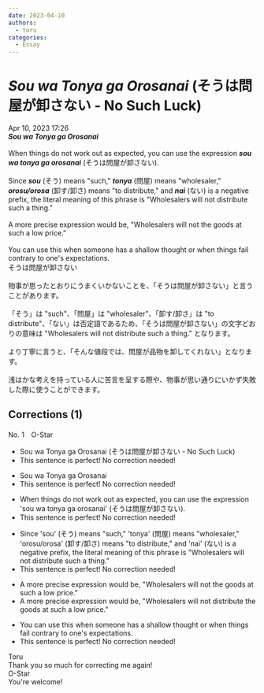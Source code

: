 ```yaml
---
date: 2023-04-10
authors:
  - toru
categories:
  - Essay
---
```


<h1 id="subject_show"><strong><em>Sou wa Tonya ga Orosanai</strong></em> (そうは問屋が卸さない - No Such Luck)</h1>
<div class="date">Apr 10, 2023 17:26</div>
<div id="post"><div id="body_show_ori">
<strong><em>Sou wa Tonya ga Orosanai</strong></em><br/><br/>When things do not work out as expected, you can use the expression <strong><em>sou wa tonya ga orosanai</em></strong> (そうは問屋が卸さない).<br/><br/>Since <strong><em>sou</em></strong> (そう) means "such," <strong><em>tonya</em></strong> (問屋) means "wholesaler," <strong><em>orosu/orosa</em></strong> (卸す/卸さ) means "to distribute," and <strong><em>nai</em></strong> (ない) is a negative prefix, the literal meaning of this phrase is "Wholesalers will not distribute such a thing."<br/><br/>A more precise expression would be, "Wholesalers will not the goods at such a low price."<br/><br/>You can use this when someone has a shallow thought or when things fail contrary to one's expectations.
</div></div>

<!-- more -->

<div id="post_ja"><div id="body_show_mo">
そうは問屋が卸さない<br/><br/>物事が思ったとおりにうまくいかないことを、「そうは問屋が卸さない」と言うことがあります。<br/><br/>「そう」は "such"、「問屋」は "wholesaler"、「卸す/卸さ」は "to distribute"、「ない」は否定語であるため、「そうは問屋が卸さない」の文字どおりの意味は "Wholesalers will not distribute such a thing." となります。<br/><br/>より丁寧に言うと、「そんな値段では、問屋が品物を卸してくれない」となります。<br/><br/>浅はかな考えを持っている人に苦言を呈する際や、物事が思い通りにいかず失敗した際に使うことができます。
</div></div>

## Corrections (1)
<div id="block"><div class="first_name"> No. 1　<span class="just_name">O-Star</span></div><div id="block2">
<ul class="correction_field">
<li class="incorrect">Sou wa Tonya ga Orosanai (そうは問屋が卸さない - No Such Luck)</li>
<li class="corrected perfect">This sentence is perfect! No correction needed!</li>
</ul>
<ul class="correction_field">
<li class="incorrect">Sou wa Tonya ga Orosanai</li>
<li class="corrected perfect">This sentence is perfect! No correction needed!</li>
</ul>
<ul class="correction_field">
<li class="incorrect">When things do not work out as expected, you can use the expression 'sou wa tonya ga orosanai' (そうは問屋が卸さない).</li>
<li class="corrected perfect">This sentence is perfect! No correction needed!</li>
</ul>
<ul class="correction_field">
<li class="incorrect">Since 'sou' (そう) means "such," 'tonya' (問屋) means "wholesaler," 'orosu/orosa' (卸す/卸さ) means "to distribute," and 'nai' (ない) is a negative prefix, the literal meaning of this phrase is "Wholesalers will not distribute such a thing."</li>
<li class="corrected perfect">This sentence is perfect! No correction needed!</li>
</ul>
<ul class="correction_field">
<li class="incorrect">A more precise expression would be, "Wholesalers will not the goods at such a low price."</li>
<li class="corrected correct">
A more precise expression would be, "Wholesalers will not <span class="f_bold">distribute</span> the goods at such a low price."
</li>
</ul>
<ul class="correction_field">
<li class="incorrect">You can use this when someone has a shallow thought or when things fail contrary to one's expectations.</li>
<li class="corrected perfect">This sentence is perfect! No correction needed!</li>
</ul>
</div><div class="name"><span class="just_name">Toru</span><br>
Thank you so much for correcting me again!
</div>
<div class="name"><span class="just_name">O-Star</span><br>
You're welcome!
</div>
</div>
